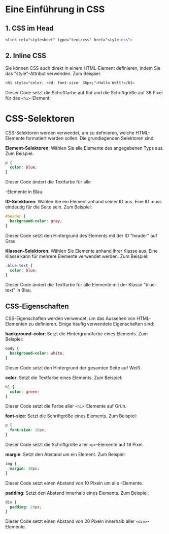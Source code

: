 # Eine Einführung in CSS
## 1. CSS im Head

```css
<link rel="stylesheet" type="text/css" href="style.css">
```

## 2. Inline CSS
Sie können CSS auch direkt in einem HTML-Element definieren, indem Sie das "style"-Attribut verwenden. Zum Beispiel:

```css
<h1 style="color: red; font-size: 36px;">Hallo Welt!</h1>

```

Dieser Code setzt die Schriftfarbe auf Rot und die Schriftgröße auf 36 Pixel für das `<h1>`-Element.

# CSS-Selektoren
CSS-Selektoren werden verwendet, um zu definieren, welche HTML-Elemente formatiert werden sollen. Die grundlegenden Selektoren sind:

**Element-Selektoren**: Wählen Sie alle Elemente des angegebenen Typs aus. Zum Beispiel:

```css
p {
  color: blue;
}
```

Dieser Code ändert die Textfarbe für alle <p>-Elemente in Blau.

**ID-Selektoren**: Wählen Sie ein Element anhand seiner ID aus. Eine ID muss eindeutig für die Seite sein. Zum Beispiel:

```css
#header {
  background-color: gray;
}
```

Dieser Code setzt den Hintergrund des Elements mit der ID "header" auf Grau.

**Klassen-Selektoren**: Wählen Sie Elemente anhand ihrer Klasse aus. Eine Klasse kann für mehrere Elemente verwendet werden. Zum Beispiel:

```css
.blue-text {
  color: blue;
}
```

Dieser Code ändert die Textfarbe für alle Elemente mit der Klasse "blue-text" in Blau.

## CSS-Eigenschaften
CSS-Eigenschaften werden verwendet, um das Aussehen von HTML-Elementen zu definieren. Einige häufig verwendete Eigenschaften sind:

**background-color**: Setzt die Hintergrundfarbe eines Elements. Zum Beispiel:

```css
body {
  background-color: white;
}
```

Dieser Code setzt den Hintergrund der gesamten Seite auf Weiß.

**color**: Setzt die Textfarbe eines Elements. Zum Beispiel:
```css
h1 {
  color: green;
}
```

Dieser Code setzt die Farbe aller `<h1>`-Elemente auf Grün.

**font-size**: Setzt die Schriftgröße eines Elements. Zum Beispiel:

```css
p {
  font-size: 18px;
}
```

Dieser Code setzt die Schriftgröße aller `<p>`-Elemente auf 18 Pixel.

**margin**: Setzt den Abstand um ein Element. Zum Beispiel:

```css
img {
  margin: 10px;
}
```

Dieser Code setzt einen Abstand von 10 Pixeln um alle <img>-Elemente.

**padding**: Setzt den Abstand innerhalb eines Elements. Zum Beispiel:

```css
div {
  padding: 20px;
}
```

Dieser Code setzt einen Abstand von 20 Pixeln innerhalb aller `<div>`-Elemente.
